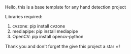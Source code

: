 Hello, this is a base template for any hand detection project



Libraries required:
1) cvzone: pip install cvzone
2) mediapipe: pip install mediapipe
3) OpenCV: pip install opencv-python
 
 
 
 Thank you and don't forget the give this project a star ⭐!
